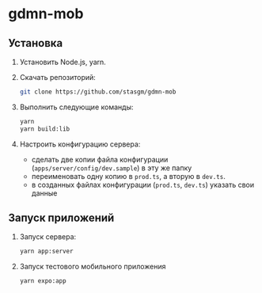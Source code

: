 # gdmn-mob

## Установка

1. Установить Node.js, yarn.

2. Скачать репозиторий:

    ```bash
    git clone https://github.com/stasgm/gdmn-mob    
    ```

3. Выполнить следующие команды:

    ```bash
    yarn
    yarn build:lib
    ```

4. Настроить конфигурацию сервера:
   - сделать две копии файла конфигурации (`apps/server/config/dev.sample`) в эту же папку
   - переименовать одну копию в `prod.ts`, а вторую в `dev.ts`. 
   - в созданных файлах конфигурации (`prod.ts`, `dev.ts`) указать cвои данные

## Запуск приложений

1. Запуск сервера:

    ```bash
    yarn app:server
    ```

2. Запуск тестового мобильного приложения

    ```bash
    yarn expo:app
    ```
